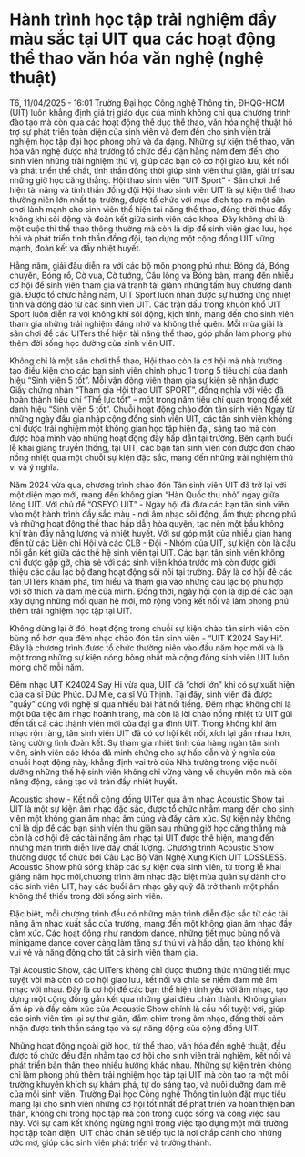 # Hành trình học tập trải nghiệm đầy màu sắc tại UIT qua các hoạt động thể thao văn hóa văn nghệ (nghệ thuật)
T6, 11/04/2025 - 16:01
Trường Đại học Công nghệ Thông tin, ĐHQG-HCM (UIT) luôn khẳng định giá trị giáo dục của mình không chỉ qua chương trình đào tạo mà còn qua các hoạt động thể dục thể thao, văn hóa nghệ thuật hỗ trợ sự phát triển toàn diện của sinh viên và đem đến cho sinh viên trải nghiệm học tập đại học phong phú và đa dạng. Những sự kiện thể thao, văn hóa văn nghệ được nhà trường tổ chức đều đặn hằng năm đem đến cho sinh viên những trải nghiệm thú vị, giúp các bạn có cơ hội giao lưu, kết nối và phát triển thể chất, tinh thần đồng thời giúp sinh viên thư giãn, giải trí sau những giờ học căng thẳng.
Hội thao sinh viên “UIT Sport” - Sân chơi thể hiện tài năng và tinh thần đồng đội
Hội thao sinh viên UIT là sự kiện thể thao thường niên lớn nhất tại trường, được tổ chức với mục đích tạo ra một sân chơi lành mạnh cho sinh viên thể hiện tài năng thể thao, đồng thời thúc đẩy không khí sôi động và đoàn kết giữa sinh viên các khoa. Đây không chỉ là một cuộc thi thể thao thông thường mà còn là dịp để sinh viên giao lưu, học hỏi và phát triển tinh thần đồng đội, tạo dựng một cộng đồng UIT vững mạnh, đoàn kết và đầy nhiệt huyết.



Hằng năm, giải đấu diễn ra với các bộ môn phong phú như: Bóng đá, Bóng chuyền, Bóng rổ, Cờ vua, Cờ tướng, Cầu lông và Bóng bàn, mang đến nhiều cơ hội để sinh viên tham gia và tranh tài giành những tấm huy chương danh giá.
Được tổ chức hằng năm, UIT Sport luôn nhận được sự hưởng ứng nhiệt tình và đông đảo từ các sinh viên UIT. Các trận đấu trong khuôn khổ UIT Sport luôn diễn ra với không khí sôi động, kịch tính, mang đến cho sinh viên tham gia những trải nghiệm đáng nhớ và không thể quên. Mỗi mùa giải là sân chơi để các UITers thể hiện tài năng thể thao, góp phần làm phong phú thêm đời sống học đường của sinh viên UIT.


Không chỉ là một sân chơi thể thao, Hội thao còn là cơ hội mà nhà trường tạo điều kiện cho các bạn sinh viên chinh phục 1 trong 5 tiêu chí của danh hiệu “Sinh viên 5 tốt”. Mỗi vận động viên tham gia sự kiện sẽ nhận được Giấy chứng nhận “Tham gia Hội thao UIT SPORT”, đồng nghĩa với việc đã hoàn thành tiêu chí “Thể lực tốt” – một trong năm tiêu chí quan trọng để xét danh hiệu “Sinh viên 5 tốt”.
Chuỗi hoạt động chào đón tân sinh viên
Ngay từ những ngày đầu gia nhập cộng đồng sinh viên UIT, các tân sinh viên không chỉ được trải nghiệm một không gian học tập hiện đại, sáng tạo mà còn được hòa mình vào những hoạt động đầy hấp dẫn tại trường. Bên cạnh buổi lễ khai giảng truyền thống, tại UIT, các bạn tân sinh viên còn được đón chào nồng nhiệt qua một chuỗi sự kiện đặc sắc, mang đến những trải nghiệm thú vị và ý nghĩa.


Năm 2024 vừa qua, chương trình chào đón Tân sinh viên UIT đã trở lại với một diện mạo mới, mang đến không gian “Hàn Quốc thu nhỏ” ngay giữa lòng UIT. Với chủ đề “OSEYO UIT” - Ngày hội đã đưa các bạn tân sinh viên vào một hành trình đầy sắc màu - nơi âm nhạc sôi động, ẩm thực phong phú và những hoạt động thể thao hấp dẫn hòa quyện, tạo nên một bầu không khí tràn đầy năng lượng và nhiệt huyết. Với sự góp mặt của nhiều gian hàng đến từ các Liên chi Hội và các CLB - Đội - Nhóm của UIT, sự kiện còn là cầu nối gắn kết giữa các thế hệ sinh viên tại UIT. Các bạn tân sinh viên không chỉ được gặp gỡ, chia sẻ với các sinh viên khóa trước mà còn được giới thiệu các câu lạc bộ đang hoạt động sôi nổi tại trường. Đây là cơ hội để các tân UITers khám phá, tìm hiểu và tham gia vào những câu lạc bộ phù hợp với sở thích và đam mê của mình. Đồng thời, ngày hội còn là dịp để các bạn xây dựng những mối quan hệ mới, mở rộng vòng kết nối và làm phong phú thêm trải nghiệm học tập tại UIT.




Không dừng lại ở đó, hoạt động trong chuỗi sự kiện chào tân sinh viên còn bùng nổ hơn qua đêm nhạc chào đón tân sinh viên - “UIT K2024 Say Hi”. Đây là chương trình được tổ chức thường niên vào đầu năm học mới và là một trong những sự kiện nóng bỏng nhất mà cộng đồng sinh viên UIT luôn mong chờ mỗi năm.



Đêm nhạc UIT K24024 Say Hi vừa qua, UIT đã “chơi lớn” khi có sự xuất hiện của ca sĩ Đức Phúc. DJ Mie, ca sĩ Vũ Thịnh. Tại đây, sinh viên đã được "quẩy" cùng với nghệ sĩ qua nhiều bài hát nổi tiếng. Đêm nhạc không chỉ là một bữa tiệc âm nhạc hoành tráng, mà còn là lời chào nồng nhiệt từ UIT gửi đến tất cả các thành viên mới của đại gia đình UIT. Trong không khí âm nhạc rộn ràng, tân sinh viên UIT đã có cơ hội kết nối, xích lại gần nhau hơn, tăng cường tình đoàn kết. Sự tham gia nhiệt tình của hàng ngàn tân sinh viên, sinh viên các khóa đã minh chứng cho sự hấp dẫn và ý nghĩa của chuỗi hoạt động này, khẳng định vai trò của Nhà trường trong việc nuôi dưỡng những thế hệ sinh viên không chỉ vững vàng về chuyên môn mà còn năng động, sáng tạo và tràn đầy nhiệt huyết.

Acoustic show - Kết nối cộng đồng UITer qua âm nhạc
Acoustic Show tại UIT là một sự kiện âm nhạc đặc sắc, được tổ chức nhằm mang đến cho sinh viên một không gian âm nhạc ấm cúng và đầy cảm xúc. Sự kiện này không chỉ là dịp để các bạn sinh viên thư giãn sau những giờ học căng thẳng mà còn là cơ hội để các tài năng âm nhạc tại UIT được thể hiện, mang đến những màn trình diễn live đầy chất lượng.
Chương trình Acoustic Show thường được tổ chức bởi Câu Lạc Bộ Văn Nghệ Xung Kích UIT LOSSLESS. Acoustic Show phủ sóng khắp các sự kiện của sinh viên, từ trong lễ khai giảng năm học mới,chương trình âm nhạc đặc biệt mùa quân sự dành cho các sinh viên UIT, hay các buổi âm nhạc gây quỹ đã trở thành một phần không thể thiếu trong đời sống sinh viên.



Đặc biệt, mỗi chương trình đều có những màn trình diễn đặc sắc từ các tài năng âm nhạc xuất sắc của trường, mang đến một không gian âm nhạc đầy cảm xúc. Các hoạt động như random dance, những tiết mục bùng nổ và minigame dance cover càng làm tăng sự thú vị và hấp dẫn, tạo không khí vui vẻ và năng động cho tất cả sinh viên tham gia.



Tại Acoustic Show, các UITers không chỉ được thưởng thức những tiết mục tuyệt vời mà còn có cơ hội giao lưu, kết nối và chia sẻ niềm đam mê âm nhạc với nhau. Đây là cơ hội để các bạn thể hiện tình yêu với âm nhạc, tạo dựng một cộng đồng gắn kết qua những giai điệu chân thành. Không gian ấm áp và đầy cảm xúc của Acoustic Show chính là cầu nối tuyệt vời, giúp các sinh viên tìm lại sự thư giãn, đắm chìm trong âm nhạc, đồng thời cảm nhận được tinh thần sáng tạo và sự năng động của cộng đồng UIT.

Những hoạt động ngoài giờ học, từ thể thao, văn hóa đến nghệ thuật, đều được tổ chức đều đặn nhằm tạo cơ hội cho sinh viên trải nghiệm, kết nối và phát triển bản thân theo nhiều hướng khác nhau. Những sự kiện trên không chỉ làm phong phú thêm trải nghiệm học tập tại UIT mà còn tạo ra một môi trường khuyến khích sự khám phá, tự do sáng tạo, và nuôi dưỡng đam mê của mỗi sinh viên.
Trường Đại học Công nghệ Thông tin luôn đặt mục tiêu mang lại cho sinh viên những cơ hội tốt nhất để phát triển và hoàn thiện bản thân, không chỉ trong học tập mà còn trong cuộc sống và công việc sau này. Với sự cam kết không ngừng nghỉ trong việc tạo dựng một môi trường học tập toàn diện, UIT chắc chắn sẽ tiếp tục là nơi chắp cánh cho những ước mơ, giúp các sinh viên phát triển và trưởng thành.